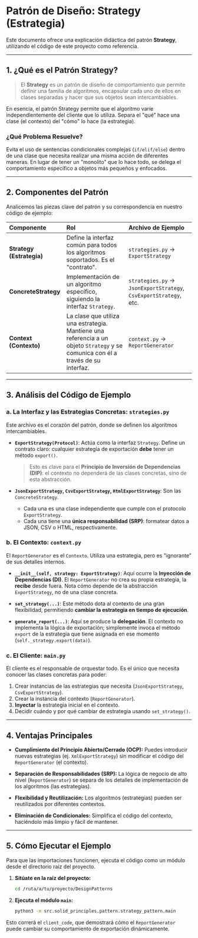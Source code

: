 # Patrón de Diseño: Strategy (Estrategia)

Este documento ofrece una explicación didáctica del patrón **Strategy**, utilizando el código de este proyecto como referencia.

---

## 1. ¿Qué es el Patrón Strategy?

> El **Strategy** es un patrón de diseño de comportamiento que permite definir una familia de algoritmos, encapsular cada uno de ellos en clases separadas y hacer que sus objetos sean intercambiables.

En esencia, el patrón Strategy permite que el algoritmo varíe independientemente del cliente que lo utiliza. Separa el "qué" hace una clase (el contexto) del "cómo" lo hace (la estrategia).

### ¿Qué Problema Resuelve?

Evita el uso de sentencias condicionales complejas (`if/elif/else`) dentro de una clase que necesita realizar una misma acción de diferentes maneras. En lugar de tener un "monolito" que lo hace todo, se delega el comportamiento específico a objetos más pequeños y enfocados.

---

## 2. Componentes del Patrón

Analicemos las piezas clave del patrón y su correspondencia en nuestro código de ejemplo:

| Componente | Rol | Archivo de Ejemplo |
| :--- | :--- | :--- |
| **Strategy (Estrategia)** | Define la interfaz común para todos los algoritmos soportados. Es el "contrato". | `strategies.py` -> `ExportStrategy` |
| **ConcreteStrategy** | Implementación de un algoritmo específico, siguiendo la interfaz `Strategy`. | `strategies.py` -> `JsonExportStrategy`, `CsvExportStrategy`, etc. |
| **Context (Contexto)** | La clase que utiliza una estrategia. Mantiene una referencia a un objeto `Strategy` y se comunica con él a través de su interfaz. | `context.py` -> `ReportGenerator` |

---

## 3. Análisis del Código de Ejemplo

### a. La Interfaz y las Estrategias Concretas: `strategies.py`

Este archivo es el corazón del patrón, donde se definen los algoritmos intercambiables.

- **`ExportStrategy(Protocol)`**: Actúa como la interfaz `Strategy`. Define un contrato claro: cualquier estrategia de exportación **debe** tener un método `export()`.
    > Esto es clave para el **Principio de Inversión de Dependencias (DIP)**: el contexto no dependerá de las clases concretas, sino de esta abstracción.

- **`JsonExportStrategy`, `CsvExportStrategy`, `HtmlExportStrategy`**: Son las `ConcreteStrategy`.
    - Cada una es una clase independiente que cumple con el protocolo `ExportStrategy`.
    - Cada una tiene una **única responsabilidad (SRP)**: formatear datos a JSON, CSV o HTML, respectivamente.

### b. El Contexto: `context.py`

El `ReportGenerator` es el `Contexto`. Utiliza una estrategia, pero es "ignorante" de sus detalles internos.

- **`__init__(self, strategy: ExportStrategy)`**: Aquí ocurre la **Inyección de Dependencias (DI)**. El `ReportGenerator` no crea su propia estrategia, la **recibe** desde fuera. Nota cómo depende de la abstracción `ExportStrategy`, no de una clase concreta.

- **`set_strategy(...)`**: Este método dota al contexto de una gran flexibilidad, permitiendo **cambiar la estrategia en tiempo de ejecución**.

- **`generate_report(...)`**: Aquí se produce la **delegación**. El contexto no implementa la lógica de exportación; simplemente invoca el método `export` de la estrategia que tiene asignada en ese momento (`self._strategy.export(data)`).

### c. El Cliente: `main.py`

El cliente es el responsable de orquestar todo. Es el único que necesita conocer las clases concretas para poder:
1.  Crear instancias de las estrategias que necesita (`JsonExportStrategy`, `CsvExportStrategy`).
2.  Crear la instancia del contexto (`ReportGenerator`).
3.  **Inyectar** la estrategia inicial en el contexto.
4.  Decidir cuándo y por qué cambiar de estrategia usando `set_strategy()`.

---

## 4. Ventajas Principales

- **Cumplimiento del Principio Abierto/Cerrado (OCP):** Puedes introducir nuevas estrategias (ej. `XmlExportStrategy`) sin modificar el código del `ReportGenerator` (el contexto).

- **Separación de Responsabilidades (SRP):** La lógica de negocio de alto nivel (`ReportGenerator`) se separa de los detalles de implementación de los algoritmos (las estrategias).

- **Flexibilidad y Reutilización:** Los algoritmos (estrategias) pueden ser reutilizados por diferentes contextos.

- **Eliminación de Condicionales:** Simplifica el código del contexto, haciéndolo más limpio y fácil de mantener.

---

## 5. Cómo Ejecutar el Ejemplo

Para que las importaciones funcionen, ejecuta el código como un módulo desde el directorio raíz del proyecto.

1.  **Sitúate en la raíz del proyecto:**
    ```bash
    cd /ruta/a/tu/proyecto/DesignPatterns
    ```

2.  **Ejecuta el módulo `main`:**
    ```bash
    python3 -m src.solid_principles.pattern.strategy_pattern.main
    ```

Esto correrá el `client_code`, que demostrará cómo el `ReportGenerator` puede cambiar su comportamiento de exportación dinámicamente.